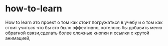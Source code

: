 # how-to-learn
How to learn
это проект о том как стоит погружаться в учебу и о том как стоит учиться что бы это было эффективно, хотелось бы добавить меню обратной связи,сделать более сложные кнопки и ссылки с крутой анимацией, 
